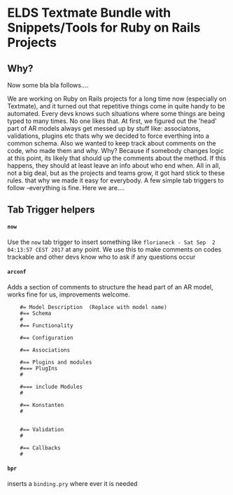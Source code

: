 # ELDS Textmate Bundle with Snippets/Tools for Ruby on Rails Projects

## Why?
Now some bla bla follows....

We are working on Ruby on Rails projects for a long time now (especially on Textmate), and it turned out that repetitive things come in quite handy to be automated.
Every devs knows such situations where some things are being typed to many times. No one likes that.
At first, we figured out the 'head' part of AR models always get messed up by stuff like: associatons, validations, plugins etc thats why we decided to force everthing into a common schema.
Also we wanted to keep track about comments on the code, who made them and why. Why? Because if somebody changes logic at this point, its likely that should up the comments about the method. If this happens, they should at least leave an info about who end when.
All in all, not a big deal, but as the projects and teams grow, it got hard stick to these rules. that why we made it easy for everybody. A few simple tab triggers to follow -everything is fine.
Here we are....

## Tab Trigger helpers

#### `now`
Use the `now` tab trigger to insert something like `florianeck - Sat Sep  2 04:13:57 CEST 2017` at any point. We use this to make comments on codes trackable and other devs know who to ask if any questions occur

#### `arconf`
Adds a  section of comments to structure the head part of an AR model, works fine for us, improvements welcome.
````
    #= Model Description  (Replace with model name)
    #== Schema
    #
    #== Functionality

    #== Configuration

    #== Associations

    #== Plugins and modules
    #=== PlugIns
    #

    #=== include Modules
    #

    #== Konstanten
    #


    #== Validation
    # 

    #== Callbacks
    #
````

#### `bpr`
inserts a `binding.pry` where ever it is needed